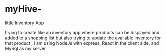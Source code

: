 # myHive-
little Inventory App


trying to create like an inventory app where prodcuts can be displayed and added to a shopping list but also trying to update the available inventory for that product ,
i am using NodeJs with express, React in the client side, and MySql as my server
